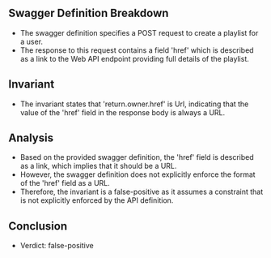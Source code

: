 ## Swagger Definition Breakdown
- The swagger definition specifies a POST request to create a playlist for a user.
- The response to this request contains a field 'href' which is described as a link to the Web API endpoint providing full details of the playlist.

## Invariant
- The invariant states that 'return.owner.href' is Url, indicating that the value of the 'href' field in the response body is always a URL.

## Analysis
- Based on the provided swagger definition, the 'href' field is described as a link, which implies that it should be a URL.
- However, the swagger definition does not explicitly enforce the format of the 'href' field as a URL.
- Therefore, the invariant is a false-positive as it assumes a constraint that is not explicitly enforced by the API definition.

## Conclusion
- Verdict: false-positive
